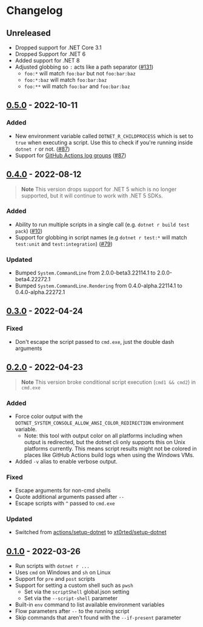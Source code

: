# Changelog

## Unreleased

- Dropped support for .NET Core 3.1
- Dropped Support for .NET 6
- Added support for .NET 8
- Adjusted globbing so `:` acts like a path separator ([#131](https://github.com/xt0rted/dotnet-run-script/pull/131))
  - `foo:*` will match `foo:bar` but not `foo:bar:baz`
  - `foo:*:baz` will match `foo:bar:baz`
  - `foo:**` will match `foo:bar` and `foo:bar:baz`

## [0.5.0](https://github.com/xt0rted/dotnet-run-script/compare/v0.4.0...v0.5.0) - 2022-10-11

### Added

- New environment variable called `DOTNET_R_CHILDPROCESS` which is set to `true` when executing a script. Use this to check if you're running inside `dotnet r` or not. ([#87](https://github.com/xt0rted/dotnet-run-script/pull/87))
- Support for [GitHub Actions log groups](https://docs.github.com/en/actions/using-workflows/workflow-commands-for-github-actions#grouping-log-lines) ([#87](https://github.com/xt0rted/dotnet-run-script/pull/87))

## [0.4.0](https://github.com/xt0rted/dotnet-run-script/compare/v0.3.0...v0.4.0) - 2022-08-12

> **Note**
> This version drops support for .NET 5 which is no longer supported, but it will continue to work with .NET 5 SDKs.

### Added

- Ability to run multiple scripts in a single call (e.g. `dotnet r build test pack`) ([#10](https://github.com/xt0rted/dotnet-run-script/pull/10))
- Support for globbing in script names (e.g `dotnet r test:*` will match `test:unit` and `test:integration`) ([#79](https://github.com/xt0rted/dotnet-run-script/pull/79
))

### Updated

- Bumped `System.CommandLine` from 2.0.0-beta3.22114.1 to 2.0.0-beta4.22272.1
- Bumped `System.CommandLine.Rendering` from 0.4.0-alpha.22114.1 to 0.4.0-alpha.22272.1

## [0.3.0](https://github.com/xt0rted/dotnet-run-script/compare/v0.2.0...v0.3.0) - 2022-04-24

### Fixed

- Don't escape the script passed to `cmd.exe`, just the double dash arguments

## [0.2.0](https://github.com/xt0rted/dotnet-run-script/compare/v0.1.0...v0.2.0) - 2022-04-23

> **Note**
> This version broke conditional script execution (`cmd1 && cmd2`) in `cmd.exe`

### Added

- Force color output with the `DOTNET_SYSTEM_CONSOLE_ALLOW_ANSI_COLOR_REDIRECTION` environment variable.
  - Note: this tool with output color on all platforms including when output is redirected, but the dotnet cli only supports this on Unix platforms currently. This means script results might not be colored in places like GitHub Actions build logs when using the Windows VMs.
- Added `-v` alias to enable verbose output.

### Fixed

- Escape arguments for non-cmd shells
- Quote additional arguments passed after `--`
- Escape scripts with `^` passed to `cmd.exe`

### Updated

- Switched from [actions/setup-dotnet](https://github.com/actions/setup-dotnet) to [xt0rted/setup-dotnet](https://github.com/xt0rted/setup-dotnet)

## [0.1.0](https://github.com/xt0rted/dotnet-run-script/releases/tag/v0.1.0) - 2022-03-26

- Run scripts with `dotnet r ...`
- Uses `cmd` on Windows and `sh` on Linux
- Support for `pre` and `post` scripts
- Support for setting a custom shell such as `pwsh`
  - Set via the `scriptShell` global.json setting
  - Set via the `--script-shell` parameter
- Built-in `env` command to list available environment variables
- Flow parameters after `--` to the running script
- Skip commands that aren't found with the `--if-present` parameter
